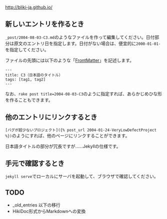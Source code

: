 http://bliki-ja.github.io/

## 新しいエントリを作るとき

``_post/2004-08-03-C3.md``のようなファイルを作って編集してください。日付部分は原文のエントリ日を指定します。日付がない場合は、便宜的に``2000-01-01-``を指定してください。

ファイルの先頭には以下のような「[FrontMatter](http://jekyllrb.com/docs/frontmatter/)」を記述します。

```
---
title: C3（日本語のタイトル）
tags: [tag1, tag2]
---
```

なお、``rake post title=2004-08-03-C3``のように指定すれば、あらかじめひな形を作ることもできます。

## 他のエントリにリンクするとき

``[バグが超少ないプロジェクト]({% post_url 2004-01-24-VeryLowDefectProject %})``のようにすれば、他のページにリンクすることができます。

日本語タイトルの部分が冗長ですが……Jekyllの仕様です。

## 手元で確認するとき

``jekyll serve``でローカルにサーバを起動して、ブラウザで確認してください。

## TODO

* _old_entries 以下の移行
* HikiDoc形式からMarkdownへの変換
